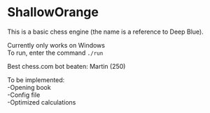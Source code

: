 # ShallowOrange
This is a basic chess engine (the name is a reference to Deep Blue).

Currently only works on Windows\
To run, enter the command `./run`

Best chess.com bot beaten: Martin (250)

To be implemented:\
-Opening book\
-Config file\
-Optimized calculations
